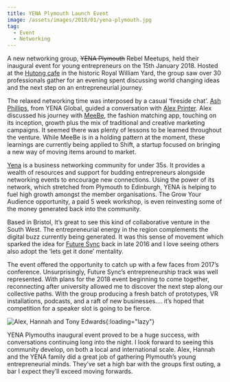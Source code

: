 ```yaml
---
title: YENA Plymouth Launch Event
image: /assets/images/2018/01/yena-plymouth.jpg
tag:
  - Event
  - Networking
---
```


A new networking group, ~~YENA Plymouth~~ Rebel Meetups, held their inaugural event for young entrepreneurs on the 15th January 2018. Hosted at the [Hutong cafe](http://www.facebook.com/TheHutongCafe/) in the historic Royal William Yard, the group saw over 30 professionals gather for an evening spent discussing world changing ideas and the next step on an entrepreneurial journey.

The relaxed networking time was interposed by a casual ‘fireside chat’. [Ash Phillips](https://www.linkedin.com/in/ashphillips/), from YENA Global, guided a conversation with [Alex Printer](https://www.linkedin.com/in/alex-printer-0270ba10a/). Alex discussed his journey with [MeeBe](http://meebe.co.uk/), the fashion matching app, touching on its inception, growth plus the mix of traditional and creative marketing campaigns. It seemed there was plenty of lessons to be learned throughout the venture. While MeeBe is in a holding pattern at the moment, these learnings are currently being applied to Shift, a startup focused on bringing a new way of moving items around to market.

[Yena](https://yena.co.uk/) is a business networking community for under 35s. It provides a wealth of resources and support for budding entrepreneurs alongside networking events to encourage new connections. Using the power of its network, which stretched from Plymouth to Edinburgh, YENA is helping to fuel high growth amongst the member organisations. The Grow Your Audience opportunity, a paid 5 week workshop, is even reinvesting some of the money generated back into the community.

Based in Bristol, It’s great to see this kind of collaborative venture in the South West. The entrepreneurial energy in the region complements the digital buzz currently being generated. It was this sense of movement which sparked the idea for [Future Sync](https://futuresync.co.uk/) back in late 2016 and I love seeing others also adopt the ‘lets get it done’ mentality.

The event offered the opportunity to catch up with a few faces from 2017’s conference. Unsurprisingly, Future Sync’s entrepreneurship track was well represented. With plans for the 2018 event beginning to come together, reconnecting after university allowed me to discover the next step along our collective paths. With the group producing a fresh batch of prototypes, VR installations, podcasts, and a raft of new businesses…. it’s hoped that competition for a speaker slot is going to be fierce.

![Alex, Hannah and Tony Edwards](/assets/images/2018/01/yena-plymouth-2.jpg){:loading="lazy"}

YENA Plymouths inaugural event proved to be a huge success, with conversations continuing long into the night. I look forward to seeing this community develop, on both a local and international scale. Alex, Hannah and the YENA family did a great job of gathering Plymouth’s young entrepreneurial minds. They’ve set a high bar with the groups first outing, a bar I expect they’ll exceed moving forwards.
